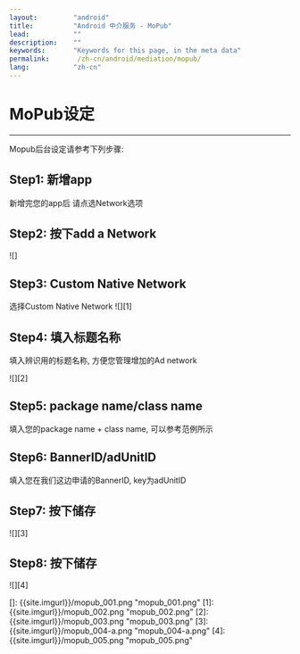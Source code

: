 ```yaml
---
layout:         "android"
title:          "Android 中介服务 - MoPub"
lead:           ""
description:    ""
keywords:       "Keywords for this page, in the meta data"
permalink:       /zh-cn/android/mediation/mopub/
lang:           "zh-cn"
---
```

# MoPub设定
---
Mopub后台设定请参考下列步骤:

## Step1: 新增app
新增完您的app后 请点选Network选项

## Step2: 按下add a Network

![]

## Step3: Custom Native Network
选择Custom Native Network
![][1]

## Step4: 填入标题名称
填入辨识用的标题名称, 方便您管理增加的Ad network

![][2]

## Step5: package name/class name
填入您的package name + class name, 可以参考范例所示

## Step6: BannerID/adUnitID
填入您在我们这边申请的BannerID, key为adUnitID

## Step7: 按下储存

![][3]

## Step8: 按下储存

![][4]

  []: {{site.imgurl}}/mopub_001.png "mopub_001.png"
  [1]: {{site.imgurl}}/mopub_002.png "mopub_002.png"
  [2]: {{site.imgurl}}/mopub_003.png "mopub_003.png"
  [3]: {{site.imgurl}}/mopub_004-a.png "mopub_004-a.png"
  [4]: {{site.imgurl}}/mopub_005.png "mopub_005.png"
